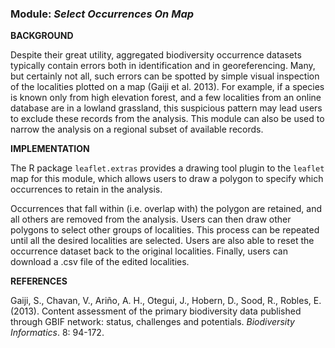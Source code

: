 ### **Module:** ***Select Occurrences On Map***

**BACKGROUND**  

Despite their great utility, aggregated biodiversity occurrence datasets typically contain errors both in identification and in georeferencing. Many, but certainly not all, such errors can be spotted by simple visual inspection of the localities plotted on a map (Gaiji et al. 2013). For example, if a species is known only from high elevation forest, and a few localities from an online database are in a lowland grassland, this suspicious pattern may lead users to exclude these records from the analysis. This module can also be used to narrow the analysis on a regional subset of available records.

**IMPLEMENTATION**

The R package `leaflet.extras` provides a drawing tool plugin to the `leaflet` map for this module, which allows users to draw a polygon to specify which occurrences to retain in the analysis. 

Occurrences that fall within (i.e. overlap with) the polygon are retained, and all others are removed from the analysis. Users can then draw other polygons to select other groups of localities. This process can be repeated until all the desired localities are selected. Users are also able to reset the occurrence dataset back to the original localities. Finally, users can download a .csv file of the edited localities.

**REFERENCES**

Gaiji, S., Chavan, V., Ariño, A. H., Otegui, J., Hobern, D., Sood, R., Robles, E. (2013). Content assessment of the primary biodiversity data published through GBIF network: status, challenges and potentials. *Biodiversity Informatics*. 8: 94-172.
